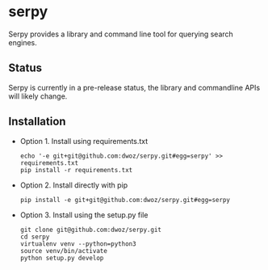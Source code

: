 serpy
=====

Serpy provides a library and command line tool for querying search engines.

Status
------

Serpy is currently in a pre-release status, the library and commandline APIs
will likely change.

Installation
------------


- Option 1. Install using requirements.txt

  ```
  echo '-e git+git@github.com:dwoz/serpy.git#egg=serpy' >> requirements.txt
  pip install -r requirements.txt
  ```


- Option 2. Install directly with pip

  `pip install -e git+git@github.com:dwoz/serpy.git#egg=serpy`



- Option 3. Install using the setup.py file


  ```
  git clone git@github.com:dwoz/serpy.git
  cd serpy
  virtualenv venv --python=python3
  source venv/bin/activate
  python setup.py develop
  ```
